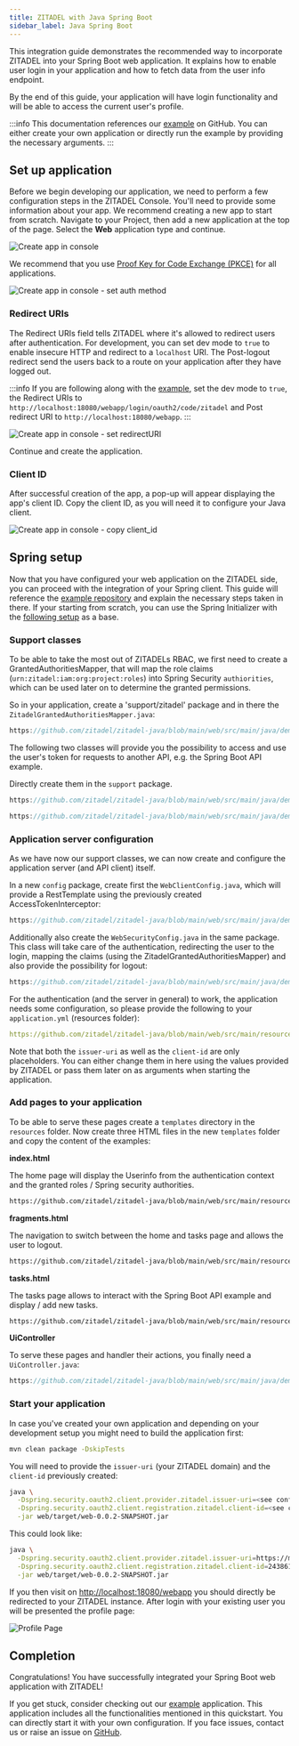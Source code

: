 ```yaml
---
title: ZITADEL with Java Spring Boot
sidebar_label: Java Spring Boot
---
```


This integration guide demonstrates the recommended way to incorporate ZITADEL into your Spring Boot web application. 
It explains how to enable user login in your application and how to fetch data from the user info endpoint.

By the end of this guide, your application will have login functionality and will be able to access the current user's profile.

:::info
This documentation references our [example](https://github.com/zitadel/zitadel-java) on GitHub. 
You can either create your own application or directly run the example by providing the necessary arguments.
:::

## Set up application

Before we begin developing our application, we need to perform a few configuration steps in the ZITADEL Console.
You'll need to provide some information about your app. We recommend creating a new app to start from scratch. Navigate to your Project, then add a new application at the top of the page.
Select the **Web** application type and continue.

![Create app in console](/img/java-spring/app-create.png)

We recommend that you use [Proof Key for Code Exchange (PKCE)](/apis/openidoauth/grant-types#proof-key-for-code-exchange) for all applications.

![Create app in console - set auth method](/img/java-spring/app-create-auth.png)

### Redirect URIs

The Redirect URIs field tells ZITADEL where it's allowed to redirect users after authentication. For development, you can set dev mode to `true` to enable insecure HTTP and redirect to a `localhost` URI.
The Post-logout redirect send the users back to a route on your application after they have logged out.

:::info
If you are following along with the [example](https://github.com/zitadel/zitadel-java), set the dev mode to `true`, the Redirect URIs to `http://localhost:18080/webapp/login/oauth2/code/zitadel` and Post redirect URI to `http://localhost:18080/webapp`.
:::

![Create app in console - set redirectURI](/img/java-spring/app-create-redirect.png)

Continue and create the application.

### Client ID

After successful creation of the app, a pop-up will appear displaying the app's client ID. Copy the client ID, as you will need it to configure your Java client.

![Create app in console - copy client_id](/img/java-spring/app-create-clientid.png)

## Spring setup

Now that you have configured your web application on the ZITADEL side, you can proceed with the integration of your Spring client.
This guide will reference the [example repository](https://github.com/zitadel/zitadel-java) and explain the necessary steps taken in there.
If your starting from scratch, you can use the Spring Initializer with the [following setup](https://start.spring.io/#!type=maven-project&language=java&platformVersion=3.2.1&packaging=jar&jvmVersion=17&dependencies=web,thymeleaf,security,oauth2-client,lombok) as a base.

### Support classes

To be able to take the most out of ZITADELs RBAC, we first need to create a GrantedAuthoritiesMapper, that will map the role claims (`urn:zitadel:iam:org:project:roles`)
into Spring Security `authiorities`, which can be used later on to determine the granted permissions.

So in your application, create a 'support/zitadel' package and in there the `ZitadelGrantedAuthoritiesMapper.java`:

```java reference
https://github.com/zitadel/zitadel-java/blob/main/web/src/main/java/demo/support/zitadel/ZitadelGrantedAuthoritiesMapper.java
```

The following two classes will provide you the possibility to access and use the user's token for requests to another API, e.g. the Spring Boot API example.

Directly create them in the `support` package.

```java reference
https://github.com/zitadel/zitadel-java/blob/main/web/src/main/java/demo/support/TokenAccessor.java
```

```java reference
https://github.com/zitadel/zitadel-java/blob/main/web/src/main/java/demo/support/AccessTokenInterceptor.java
```

### Application server configuration

As we have now our support classes, we can now create and configure the application server (and API client) itself.

In a new `config` package, create first the `WebClientConfig.java`, which will provide a RestTemplate using the previously created AccessTokenInterceptor:

```java reference
https://github.com/zitadel/zitadel-java/blob/main/web/src/main/java/demo/config/WebClientConfig.java
```

Additionally also create the `WebSecurityConfig.java` in the same package. This class will take care of the authentication, redirecting the user to the login,
mapping the claims (using the ZitadelGrantedAuthoritiesMapper) and also provide the possibility for logout:

```java reference
https://github.com/zitadel/zitadel-java/blob/main/web/src/main/java/demo/config/WebSecurityConfig.java
```

For the authentication (and the server in general) to work, the application needs some configuration, so please provide the following to your `application.yml` (resources folder):

```yaml reference
https://github.com/zitadel/zitadel-java/blob/main/web/src/main/resources/application.yml
```

Note that both the `issuer-uri` as well as the `client-id` are only placeholders. You can either change them in here using the values provided by ZITADEL
or pass them later on as arguments when starting the application.

### Add pages to your application

To be able to serve these pages create a `templates` directory in the `resources` folder.
Now create three HTML files in the new `templates` folder and copy the content of the examples:

**index.html**

The home page will display the Userinfo from the authentication context and the granted roles / Spring security authorities.

```html reference
https://github.com/zitadel/zitadel-java/blob/main/web/src/main/resources/templates/index.html
```

**fragments.html**

The navigation to switch between the home and tasks page and allows the user to logout.

```html reference
https://github.com/zitadel/zitadel-java/blob/main/web/src/main/resources/templates/fragments.html
```

**tasks.html**

The tasks page allows to interact with the Spring Boot API example and display / add new tasks.

```html reference
https://github.com/zitadel/zitadel-java/blob/main/web/src/main/resources/templates/tasks.html
```

**UiController**

To serve these pages and handler their actions, you finally need a `UiController.java`:

```java reference
https://github.com/zitadel/zitadel-java/blob/main/web/src/main/java/demo/web/UiController.java
```

### Start your application

In case you've created your own application and depending on your development setup you might need to build the application first:

```bash
mvn clean package -DskipTests
```

You will need to provide the `issuer-uri` (your ZITADEL domain) and the `client-id` previously created:

```bash
java \
  -Dspring.security.oauth2.client.provider.zitadel.issuer-uri=<see configuration above> \
  -Dspring.security.oauth2.client.registration.zitadel.client-id=<see configuration above> \
  -jar web/target/web-0.0.2-SNAPSHOT.jar
```

This could look like:

```bash
java \
  -Dspring.security.oauth2.client.provider.zitadel.issuer-uri=https://my-domain.zitadel.cloud \
  -Dspring.security.oauth2.client.registration.zitadel.client-id=243861220627644836@example \
  -jar web/target/web-0.0.2-SNAPSHOT.jar
```

If you then visit on <http://localhost:18080/webapp> you should directly be redirected to your ZITADEL instance.
After login with your existing user you will be presented the profile page:

![Profile Page](/img/java-spring/app-profile.png)

## Completion

Congratulations! You have successfully integrated your Spring Boot web application with ZITADEL!

If you get stuck, consider checking out our [example](https://github.com/zitadel/zitadel-java) application. 
This application includes all the functionalities mentioned in this quickstart. 
You can directly start it with your own configuration. If you face issues, contact us or raise an issue on [GitHub](https://github.com/zitadel/zitadel-java/issues).

